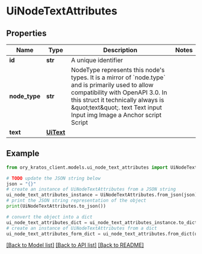 # UiNodeTextAttributes


## Properties

Name | Type | Description | Notes
------------ | ------------- | ------------- | -------------
**id** | **str** | A unique identifier | 
**node_type** | **str** | NodeType represents this node&#39;s types. It is a mirror of &#x60;node.type&#x60; and is primarily used to allow compatibility with OpenAPI 3.0.  In this struct it technically always is \&quot;text\&quot;. text Text input Input img Image a Anchor script Script | 
**text** | [**UiText**](UiText.md) |  | 

## Example

```python
from ory_kratos_client.models.ui_node_text_attributes import UiNodeTextAttributes

# TODO update the JSON string below
json = "{}"
# create an instance of UiNodeTextAttributes from a JSON string
ui_node_text_attributes_instance = UiNodeTextAttributes.from_json(json)
# print the JSON string representation of the object
print(UiNodeTextAttributes.to_json())

# convert the object into a dict
ui_node_text_attributes_dict = ui_node_text_attributes_instance.to_dict()
# create an instance of UiNodeTextAttributes from a dict
ui_node_text_attributes_form_dict = ui_node_text_attributes.from_dict(ui_node_text_attributes_dict)
```
[[Back to Model list]](../README.md#documentation-for-models) [[Back to API list]](../README.md#documentation-for-api-endpoints) [[Back to README]](../README.md)


